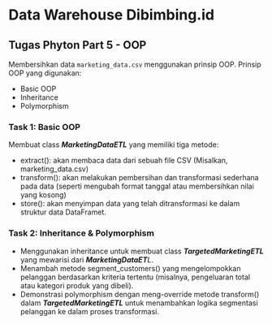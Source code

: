 # Data Warehouse Dibimbing.id

## Tugas Phyton Part 5 - OOP
Membersihkan data `marketing_data.csv` menggunakan prinsip OOP.
Prinsip OOP yang digunakan:
- Basic OOP
- Inheritance
- Polymorphism

### Task 1: Basic OOP
Membuat class _**MarketingDataETL**_ yang memiliki tiga metode: 
- extract(): akan membaca data dari sebuah file CSV (Misalkan, marketing_data.csv)
- transform(): akan melakukan pembersihan dan transformasi sederhana pada data (seperti mengubah format tanggal atau membersihkan nilai yang kosong)
- store(): akan menyimpan data yang telah ditransformasi ke dalam struktur data DataFramet.

### Task 2: Inheritance & Polymorphism
- Menggunakan inheritance untuk membuat class _**TargetedMarketingETL**_ yang mewarisi dari _**MarketingDataET**L_. 
- Menambah metode segment_customers() yang mengelompokkan pelanggan berdasarkan kriteria tertentu (misalnya, pengeluaran total atau kategori produk yang dibeli).
- Demonstrasi polymorphism dengan meng-override metode transform() dalam _**TargetedMarketingETL**_ untuk menambahkan logika segmentasi pelanggan ke dalam proses transformasi.



